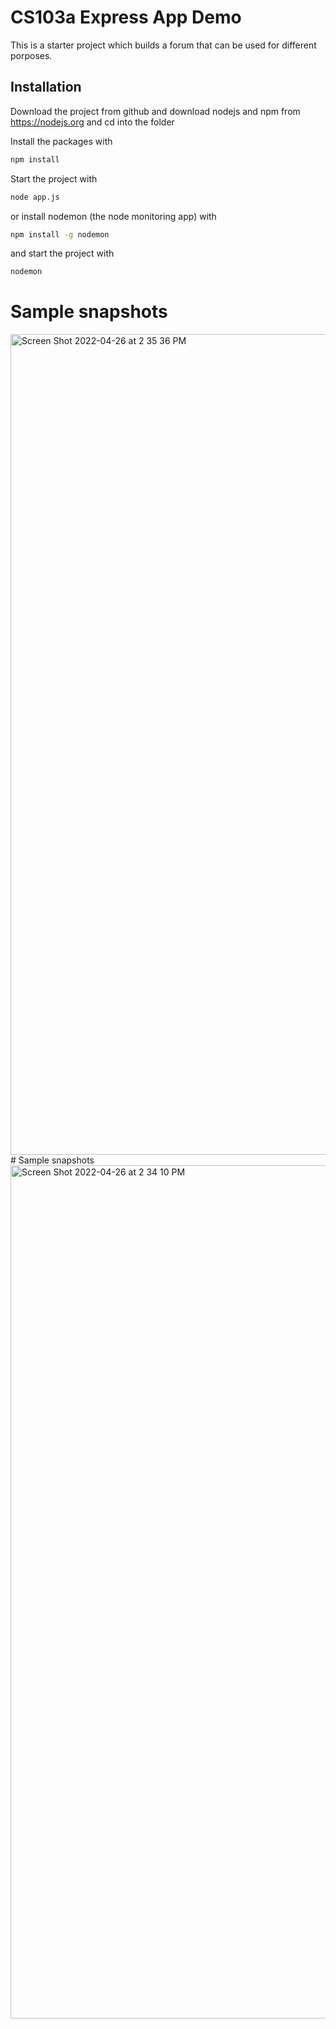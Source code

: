 # CS103a Express App Demo

This is a starter project which builds a forum that can be used for different porposes.

## Installation
Download the project from github and download nodejs and npm from https://nodejs.org
and cd into the folder

Install the packages with
``` bash
npm install
```
Start the project with
``` bash
node app.js
```
or install nodemon (the node monitoring app) with
``` bash
npm install -g nodemon
```
and start the project with
``` bash
nodemon
```
# Sample snapshots 
<img width="1313" alt="Screen Shot 2022-04-26 at 2 35 36 PM" src="https://user-images.githubusercontent.com/66043240/165368984-cf1969c0-d784-40ce-8df5-1ffba6bfd0ff.png">
# Sample snapshots
<img width="1365" alt="Screen Shot 2022-04-26 at 2 34 10 PM" src="https://user-images.githubusercontent.com/66043240/165369072-9c659d47-23cb-4228-bd7d-7f3143846009.png">


